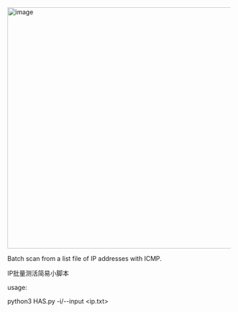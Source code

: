 <img width="543" alt="image" src="https://github.com/EvilSnorT/HAS/assets/80547597/fa89acc8-e800-4ffc-9fa3-254088225672">

Batch scan from a list file of IP addresses with ICMP.

IP批量测活简易小脚本

usage:

python3 HAS.py -i/--input <ip.txt>
